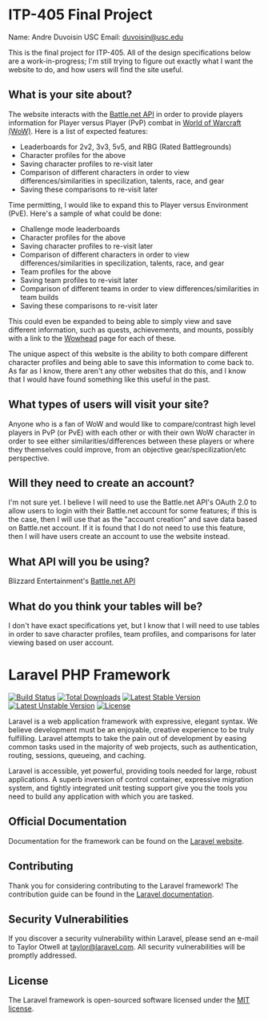 # ITP-405 Final Project

Name: Andre Duvoisin
USC Email: duvoisin@usc.edu

This is the final project for ITP-405. All of the design specifications below are a work-in-progress; I'm still trying to figure out exactly what I want the website to do, and how users will find the site useful.

## What is your site about?

The website interacts with the [Battle.net API](https://dev.battle.net/) in order to provide players information for Player versus Player (PvP) combat in [World of Warcraft (WoW)](http://us.battle.net/wow/en/). Here is a list of expected features:

* Leaderboards for 2v2, 3v3, 5v5, and RBG (Rated Battlegrounds)
* Character profiles for the above
* Saving character profiles to re-visit later
* Comparison of different characters in order to view differences/similarities in specilization, talents, race, and gear
* Saving these comparisons to re-visit later

Time permitting, I would like to expand this to Player versus Environment (PvE). Here's a sample of what could be done:

* Challenge mode leaderboards
* Character profiles for the above
* Saving character profiles to re-visit later
* Comparison of different characters in order to view differences/similarities in specilization, talents, race, and gear
* Team profiles for the above
* Saving team profiles to re-visit later
* Comparison of different teams in order to view differences/similarities in team builds
* Saving these comparisons to re-visit later

This could even be expanded to being able to simply view and save different information, such as quests, achievements, and mounts, possibly with a link to the [Wowhead](http://www.wowhead.com/) page for each of these.

The unique aspect of this website is the ability to both compare different character profiles and being able to save this information to come back to. As far as I know, there aren't any other websites that do this, and I know that I would have found something like this useful in the past.

## What types of users will visit your site?

Anyone who is a fan of WoW and would like to compare/contrast high level players in PvP (or PvE) with each other or with their own WoW character in order to see either similarities/differences between these players or where they themselves could improve, from an objective gear/specilization/etc perspective.

## Will they need to create an account?

I'm not sure yet. I believe I will need to use the Battle.net API's OAuth 2.0 to allow users to login with their Battle.net account for some features; if this is the case, then I will use that as the "account creation" and save data based on Battle.net account. If it is found that I do not need to use this feature, then I will have users create an account to use the website instead.

## What API will you be using?

Blizzard Entertainment's [Battle.net API](https://dev.battle.net/)

## What do you think your tables will be?

I don't have exact specifications yet, but I know that I will need to use tables in order to save character profiles, team profiles, and comparisons for later viewing based on user account.


# Laravel PHP Framework

[![Build Status](https://travis-ci.org/laravel/framework.svg)](https://travis-ci.org/laravel/framework)
[![Total Downloads](https://poser.pugx.org/laravel/framework/d/total.svg)](https://packagist.org/packages/laravel/framework)
[![Latest Stable Version](https://poser.pugx.org/laravel/framework/v/stable.svg)](https://packagist.org/packages/laravel/framework)
[![Latest Unstable Version](https://poser.pugx.org/laravel/framework/v/unstable.svg)](https://packagist.org/packages/laravel/framework)
[![License](https://poser.pugx.org/laravel/framework/license.svg)](https://packagist.org/packages/laravel/framework)

Laravel is a web application framework with expressive, elegant syntax. We believe development must be an enjoyable, creative experience to be truly fulfilling. Laravel attempts to take the pain out of development by easing common tasks used in the majority of web projects, such as authentication, routing, sessions, queueing, and caching.

Laravel is accessible, yet powerful, providing tools needed for large, robust applications. A superb inversion of control container, expressive migration system, and tightly integrated unit testing support give you the tools you need to build any application with which you are tasked.

## Official Documentation

Documentation for the framework can be found on the [Laravel website](http://laravel.com/docs).

## Contributing

Thank you for considering contributing to the Laravel framework! The contribution guide can be found in the [Laravel documentation](http://laravel.com/docs/contributions).

## Security Vulnerabilities

If you discover a security vulnerability within Laravel, please send an e-mail to Taylor Otwell at taylor@laravel.com. All security vulnerabilities will be promptly addressed.

## License

The Laravel framework is open-sourced software licensed under the [MIT license](http://opensource.org/licenses/MIT).
